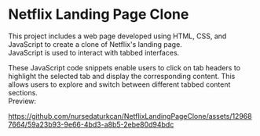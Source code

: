 # Netflix Landing Page Clone
This project includes a web page developed using HTML, CSS, and JavaScript to create a clone of Netflix's landing page.<br/>
JavaScript is used to interact with tabbed interfaces.<br/>

These JavaScript code snippets enable users to click on tab headers to highlight the selected tab and display the corresponding content. This allows users to explore and switch between different tabbed content sections.<br/>
Preview: <br/>


https://github.com/nursedaturkcan/NetflixLandingPageClone/assets/129687664/59a23b93-9e66-4bd3-a8b5-2ebe80d94bdc

